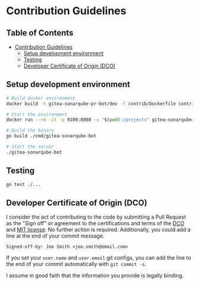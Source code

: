# Contribution Guidelines

## Table of Contents

- [Contribution Guidelines](#contribution-guidelines)
    - [Setup development environment](#setup-development-environment)
    - [Testing](#testing)
    - [Developer Certificate of Origin (DCO)](#developer-certificate-of-origin-dco)

## Setup development environment

```bash
# Build docker environment
docker build -t gitea-sonarqube-pr-bot/dev -f contrib/Dockerfile contrib

# Start the environment
docker run --rm -it -p 9100:8080 -v "$(pwd):/projects" gitea-sonarqube-pr-bot/dev

# Build the binary
go build ./cmd/gitea-sonarqube-bot

# Start the server
./gitea-sonarqube-bot
```

## Testing

```bash
go test ./...
```

## Developer Certificate of Origin (DCO)

I consider the act of contributing to the code by submitting a Pull Request as the "Sign off" or agreement to the 
certifications and terms of the [DCO](DCO) and [MIT license](LICENSE). No further action is required. Additionally, 
you could add a line at the end of your commit message.

```
Signed-off-by: Joe Smith <joe.smith@email.com>
```

If you set your `user.name` and `user.email` git configs, you can add the line to the end of your commit automatically 
with `git commit -s`.

I assume in good faith that the information you provide is legally binding.
